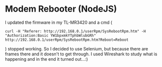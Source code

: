 # Modem Rebooter (NodeJS)

I updated the firmware in my TL-MR3420 and a cmd (
```
curl -H "Referer: http://192.168.0.1/userRpm/SysRebootRpm.htm" -H "Authorization:Basic YW1bpxmkYTphbWlubGRh" http://192.168.0.1/userRpm/SysRebootRpm.htm?Reboot=Reboot
```
) stopped working.
So I decided to use Selenium, but because there are frames there and it doesn't to get through.
I used Wireshark to study what is happening and in the end it turned out...:)
